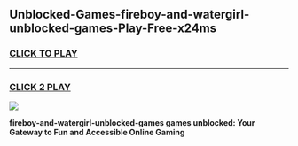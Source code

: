 
## Unblocked-Games-fireboy-and-watergirl-unblocked-games-Play-Free-x24ms
<h3>
<a href="https://premium76.site?title=fireboy-and-watergirl-unblocked-games&ref=17A">CLICK TO PLAY</a></h3>
<hr>

<h3>
<a href="https://premium76.site?title=fireboy-and-watergirl-unblocked-games&ref=17A">CLICK 2 PLAY</a>
  
</h3>

<a href="https://premium76.site?title=fireboy-and-watergirl-unblocked-games&ref=17A"><img src="https://clearcache.store/games.png"></a>


**fireboy-and-watergirl-unblocked-games games unblocked: Your Gateway to Fun and Accessible Online Gaming**
